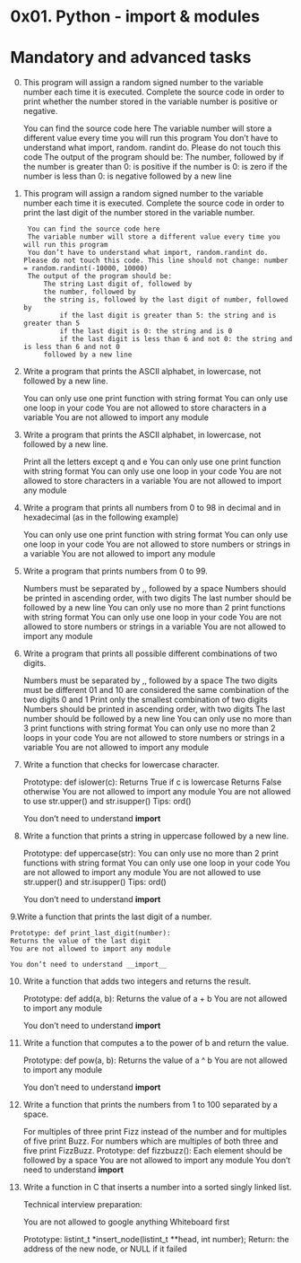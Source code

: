 # 0x01. Python - import & modules

# Mandatory and advanced tasks

0. This program will assign a random signed number to the variable number each time it is executed. Complete the source code in order to print whether the number stored in the variable number is positive or negative.

    You can find the source code here
    The variable number will store a different value every time you will run this program
    You don’t have to understand what import, random. randint do. Please do not touch this code
    The output of the program should be:
        The number, followed by
            if the number is greater than 0: is positive
            if the number is 0: is zero
            if the number is less than 0: is negative
    followed by a new line

1. This program will assign a random signed number to the variable number each time it is executed. Complete the source code in order to print the last digit of the number stored in the variable number.

        You can find the source code here
        The variable number will store a different value every time you will run this program
        You don’t have to understand what import, random.randint do. Please do not touch this code. This line should not change: number = random.randint(-10000, 10000)
        The output of the program should be:
            The string Last digit of, followed by
            the number, followed by
            the string is, followed by the last digit of number, followed by
                if the last digit is greater than 5: the string and is greater than 5
                if the last digit is 0: the string and is 0
                if the last digit is less than 6 and not 0: the string and is less than 6 and not 0
            followed by a new line

2. Write a program that prints the ASCII alphabet, in lowercase, not followed by a new line.

    You can only use one print function with string format
    You can only use one loop in your code
    You are not allowed to store characters in a variable
    You are not allowed to import any module

3. Write a program that prints the ASCII alphabet, in lowercase, not followed by a new line.

    Print all the letters except q and e
    You can only use one print function with string format
    You can only use one loop in your code
    You are not allowed to store characters in a variable
    You are not allowed to import any module
  
4. Write a program that prints all numbers from 0 to 98 in decimal and in hexadecimal (as in the following example)

    You can only use one print function with string format
    You can only use one loop in your code
    You are not allowed to store numbers or strings in a variable
    You are not allowed to import any module
  
5. Write a program that prints numbers from 0 to 99.

    Numbers must be separated by ,, followed by a space
    Numbers should be printed in ascending order, with two digits
    The last number should be followed by a new line
    You can only use no more than 2 print functions with string format
    You can only use one loop in your code
    You are not allowed to store numbers or strings in a variable
    You are not allowed to import any module
  
6. Write a program that prints all possible different combinations of two digits.

    Numbers must be separated by ,, followed by a space
    The two digits must be different
    01 and 10 are considered the same combination of the two digits 0 and 1
    Print only the smallest combination of two digits
    Numbers should be printed in ascending order, with two digits
    The last number should be followed by a new line
    You can only use no more than 3 print functions with string format
    You can only use no more than 2 loops in your code
    You are not allowed to store numbers or strings in a variable
    You are not allowed to import any module
  
7. Write a function that checks for lowercase character.

    Prototype: def islower(c):
    Returns True if c is lowercase
    Returns False otherwise
    You are not allowed to import any module
    You are not allowed to use str.upper() and str.isupper()
    Tips: ord()
    
    You don’t need to understand __import__
  
8. Write a function that prints a string in uppercase followed by a new line.

    Prototype: def uppercase(str):
    You can only use no more than 2 print functions with string format
    You can only use one loop in your code
    You are not allowed to import any module
    You are not allowed to use str.upper() and str.isupper()
    Tips: ord()
    
    You don’t need to understand __import__
  
9.Write a function that prints the last digit of a number.

    Prototype: def print_last_digit(number):
    Returns the value of the last digit
    You are not allowed to import any module
    
    You don’t need to understand __import__
  
10. Write a function that adds two integers and returns the result.

    Prototype: def add(a, b):
    Returns the value of a + b
    You are not allowed to import any module
    
    You don’t need to understand __import__
    
11. Write a function that computes a to the power of b and return the value.

    Prototype: def pow(a, b):
    Returns the value of a ^ b
    You are not allowed to import any module
    
    You don’t need to understand __import__
    
12. Write a function that prints the numbers from 1 to 100 separated by a space.

    For multiples of three print Fizz instead of the number and for multiples of five print Buzz.
    For numbers which are multiples of both three and five print FizzBuzz.
    Prototype: def fizzbuzz():
    Each element should be followed by a space
    You are not allowed to import any module
    You don’t need to understand __import__
    
13. Write a function in C that inserts a number into a sorted singly linked list.

    Technical interview preparation:

    You are not allowed to google anything
    Whiteboard first

    Prototype: listint_t *insert_node(listint_t **head, int number);
    Return: the address of the new node, or NULL if it failed
